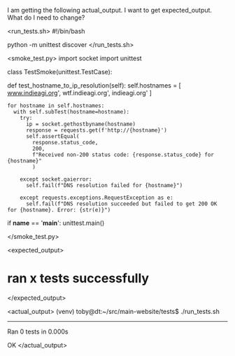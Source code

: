 I am getting the following actual_output. I want to get expected_output. What do I need to change?

<run_tests.sh>
#!/bin/bash

python -m unittest discover
</run_tests.sh>

<smoke_test.py>
import socket
import unittest

class TestSmoke(unittest.TestCase):

  def test_hostname_to_ip_resolution(self):
    self.hostnames = [
        www.indieagi.org',
        wtf.indieagi.org',
        indieagi.org'
    ]

    for hostname in self.hostnames:   
      with self.subTest(hostname=hostname):
        try:
          ip = socket.gethostbyname(hostname)
          response = requests.get(f'http://{hostname}')
          self.assertEqual(
            response.status_code, 
            200, 
            f"Received non-200 status code: {response.status_code} for {hostname}"
            )
        
        except socket.gaierror:
          self.fail(f"DNS resolution failed for {hostname}")

        except requests.exceptions.RequestException as e:
          self.fail(f"DNS resolution succeeded but failed to get 200 OK for {hostname}. Error: {str(e)}")

if __name__ == '__main__':
  unittest.main()

</smoke_test.py>

<expected_output>
# ran x tests successfully
</expected_output>

<actual_output>
(venv) toby@dt:~/src/main-website/tests$ ./run_tests.sh 

----------------------------------------------------------------------
Ran 0 tests in 0.000s

OK
</actual_output>